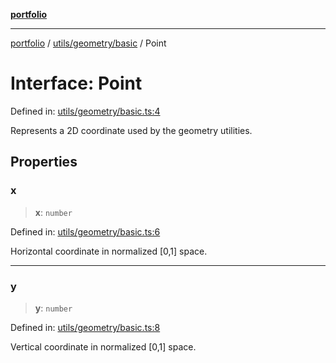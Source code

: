 [**portfolio**](../../../../README.md)

***

[portfolio](../../../../modules.md) / [utils/geometry/basic](../README.md) / Point

# Interface: Point

Defined in: [utils/geometry/basic.ts:4](https://github.com/tnorlund/Portfolio/blob/9eca9d40281c2ee01c97c27944ea7687ffd90ac4/portfolio/utils/geometry/basic.ts#L4)

Represents a 2D coordinate used by the geometry utilities.

## Properties

### x

> **x**: `number`

Defined in: [utils/geometry/basic.ts:6](https://github.com/tnorlund/Portfolio/blob/9eca9d40281c2ee01c97c27944ea7687ffd90ac4/portfolio/utils/geometry/basic.ts#L6)

Horizontal coordinate in normalized [0,1] space.

***

### y

> **y**: `number`

Defined in: [utils/geometry/basic.ts:8](https://github.com/tnorlund/Portfolio/blob/9eca9d40281c2ee01c97c27944ea7687ffd90ac4/portfolio/utils/geometry/basic.ts#L8)

Vertical coordinate in normalized [0,1] space.
